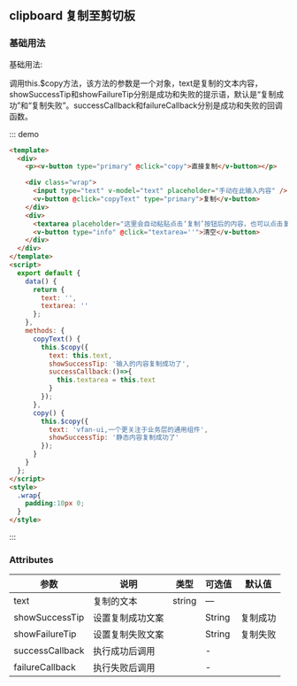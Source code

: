 ## clipboard 复制至剪切板

### 基础用法

基础用法:

调用this.$copy方法，该方法的参数是一个对象，text是复制的文本内容，showSuccessTip和showFailureTip分别是成功和失败的提示语，默认是“复制成功”和“复制失败”。successCallback和failureCallback分别是成功和失败的回调函数。

::: demo

```html
<template>
  <div>
    <p><v-button type="primary" @click="copy">直接复制</v-button></p>

    <div class="wrap">
      <input type="text" v-model="text" placeholder="手动在此输入内容" />
      <v-button @click="copyText" type="primary">复制</v-button>
    </div>
    <div>
      <textarea placeholder="这里会自动粘贴点击‘复制’按钮后的内容，也可以点击复制按钮后，手动ctrl+v粘贴" v-model="textarea" rows="2" cols="20"></textarea>
      <v-button type="info" @click="textarea=''">清空</v-button>
    </div>
  </div>
</template>
<script>
  export default {
    data() {
      return {
        text: '',
        textarea: ''
      };
    },
    methods: {
      copyText() {
        this.$copy({
          text: this.text,
          showSuccessTip: '输入的内容复制成功了',
          successCallback:()=>{
            this.textarea = this.text
          }
        });
      },
      copy() {
        this.$copy({
          text: 'vfan-ui,一个更关注于业务层的通用组件',
          showSuccessTip: '静态内容复制成功了'
        });
      }
    }
  };
</script>
<style>
  .wrap{
    padding:10px 0;
  }
</style>
```
:::

### Attributes
| 参数      | 说明    | 类型      | 可选值       | 默认值   |
|---------- |-------- |---------- |-------------  |-------- |
| text | 复制的文本 | string  |   —          |        |
| showSuccessTip | 设置复制成功文案 |  | String | 复制成功  |
| showFailureTip | 设置复制失败文案 |  | String | 复制失败 |
| successCallback | 执行成功后调用 |  | - |  |
| failureCallback | 执行失败后调用 |  | - |  |
